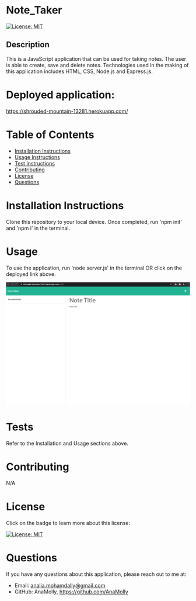 # Note_Taker

  [![License: MIT](https://img.shields.io/badge/License-MIT-yellow.svg)](https://opensource.org/licenses/MIT)

  ## Description
  This is a JavaScript application that can be used for taking notes. The user is able to create, save and delete notes. Technologies used in the making of this application includes HTML, CSS, Node.js and Express.js.
  
  # Deployed application: 
  https://shrouded-mountain-13281.herokuapp.com/

  # Table of Contents
  - [Installation Instructions](#installation-instructions)
  - [Usage Instructions](#usage)
  - [Test Instructions](#tests)
  - [Contributing](#contributing)
  - [License](#license)
  - [Questions](#questions)

  # Installation Instructions
  Clone this repository to your local device. Once completed, run 'npm init' and 'npm i' in the terminal.

  # Usage
  To use the application, run 'node server.js' in the terminal OR click on the deployed link above.

  ![](/Assets/Screenshot.png)
  
  # Tests
  Refer to the Installation and Usage sections above.

  # Contributing
  N/A

  # License
  Click on the badge to learn more about this license:

  [![License: MIT](https://img.shields.io/badge/License-MIT-yellow.svg)](https://opensource.org/licenses/MIT)
  
  # Questions
  If you have any questions about this application, please reach out to me at: 

  - Email: analia.mohamdally@gmail.com
  - GitHub: AnaMolly, https://github.com/AnaMolly
